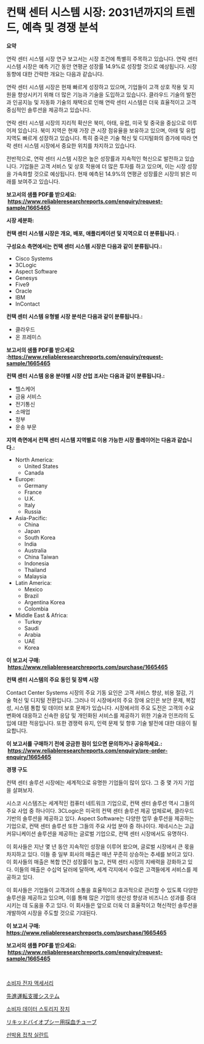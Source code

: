 <p><h1>컨택 센터 시스템 시장: 2031년까지의 트렌드, 예측 및 경쟁 분석</h1></p><p><strong>요약</strong></p>
<p><p>연락 센터 시스템 시장 연구 보고서는 시장 조건에 특별히 주목하고 있습니다. 연락 센터 시스템 시장은 예측 기간 동안 연평균 성장률 14.9%로 성장할 것으로 예상됩니다. 시장 동향에 대한 간략한 개요는 다음과 같습니다.</p><p>연락 센터 시스템 시장은 현재 빠르게 성장하고 있으며, 기업들이 고객 상호 작용 및 지원을 향상시키기 위해 더 많은 기능과 기술을 도입하고 있습니다. 클라우드 기술의 발전과 인공지능 및 자동화 기술의 채택으로 인해 연락 센터 시스템은 더욱 효율적이고 고객 중심적인 솔루션을 제공하고 있습니다.</p><p>연락 센터 시스템 시장의 지리적 확산은 북미, 아태, 유럽, 미국 및 중국을 중심으로 이루어져 있습니다. 북미 지역은 현재 가장 큰 시장 점유율을 보유하고 있으며, 아태 및 유럽 지역도 빠르게 성장하고 있습니다. 특히 중국은 기술 혁신 및 디지털화의 증가에 따라 연락 센터 시스템 시장에서 중요한 위치를 차지하고 있습니다.</p><p>전반적으로, 연락 센터 시스템 시장은 높은 성장률과 지속적인 혁신으로 발전하고 있습니다. 기업들은 고객 서비스 및 상호 작용에 더 많은 투자를 하고 있으며, 이는 시장 성장을 가속화할 것으로 예상됩니다.  현재 예측된 14.9%의 연평균 성장률은 시장의 밝은 미래를 보여주고 있습니다.</p></p>
<p><strong>보고서의 샘플 PDF를 받으세요: &nbsp;<a href="https://www.reliableresearchreports.com/enquiry/request-sample/1665465">https://www.reliableresearchreports.com/enquiry/request-sample/1665465</a></strong></p>
<p><strong>시장 세분화:</strong></p>
<p><strong> 컨택 센터 시스템 시장은 개요, 배포, 애플리케이션 및 지역으로 더 분류됩니다. :</strong></p>
<p><strong>구성요소 측면에서는 컨택 센터 시스템 시장은 다음과 같이 분류됩니다.:</strong></p>
<p><ul><li>Cisco Systems</li><li>3CLogic</li><li>Aspect Software</li><li>Genesys</li><li>Five9</li><li>Oracle</li><li>IBM</li><li>InContact</li></ul></p>
<p><strong> 컨택 센터 시스템 유형별 시장 분석은 다음과 같이 분류됩니다.:</strong></p>
<p><ul><li>클라우드</li><li>온 프레미스</li></ul></p>
<p><strong>보고서의 샘플 PDF를 받으세요 :<a href="https://www.reliableresearchreports.com/enquiry/request-sample/1665465">https://www.reliableresearchreports.com/enquiry/request-sample/1665465</a></strong></p>
<p><strong> 컨택 센터 시스템 응용 분야별 시장 산업 조사는 다음과 같이 분류됩니다.:</strong></p>
<p><ul><li>헬스케어</li><li>금융 서비스</li><li>전기통신</li><li>소매업</li><li>정부</li><li>운송 부문</li></ul></p>
<p><strong>지역 측면에서 컨택 센터 시스템 지역별로 이용 가능한 시장 플레이어는 다음과 같습니다.:</strong></p>
<p><ul>
    <li>
        North America:
        <ul>
            <li>United States</li>
            <li>Canada</li>
        </ul>
    </li>
    <li>
        Europe:
        <ul>
            <li>Germany</li>
            <li>France</li>
            <li>U.K.</li>
            <li>Italy</li>
            <li>Russia</li>
        </ul>
    </li>
    <li>
        Asia-Pacific:
        <ul>
            <li>China</li>
            <li>Japan</li>
            <li>South Korea</li>
            <li>India</li>
            <li>Australia</li>
            <li>China Taiwan</li>
            <li>Indonesia</li>
            <li>Thailand</li>
            <li>Malaysia</li>
        </ul>
    </li>
    <li>
        Latin America:
        <ul>
            <li>Mexico</li>
            <li>Brazil</li>
            <li>Argentina Korea</li>
            <li>Colombia</li>
        </ul>
    </li>
    <li>
        Middle East & Africa:
        <ul>
            <li>Turkey</li>
            <li>Saudi</li>
            <li>Arabia</li>
            <li>UAE</li>
            <li>Korea</li>
        </ul>
    </li>
    </ul></p>
<p><strong>이 보고서 구매: &nbsp;<a href="https://www.reliableresearchreports.com/purchase/1665465">https://www.reliableresearchreports.com/purchase/1665465</a></strong></p>
<p><strong>컨택 센터 시스템의 주요 동인 및 장벽 시장</strong></p>
<p><p>Contact Center Systems 시장의 주요 기동 요인은 고객 서비스 향상, 비용 절감, 기술 혁신 및 디지털 전환입니다. 그러나 이 시장에서의 주요 장애 요인은 보안 문제, 복잡성, 시스템 통합 및 데이터 보호 문제가 있습니다. 시장에서의 주요 도전은 고객의 수요 변화에 대응하고 신속한 응답 및 개인화된 서비스를 제공하기 위한 기술과 인프라의 도입에 대한 적응입니다. 또한 경쟁력 유지, 인력 문제 및 향후 기술 발전에 대한 대응이 필요합니다.</p></p>
<p><strong>이 보고서를 구매하기 전에 궁금한 점이 있으면 문의하거나 공유하세요.: &nbsp;<a href="https://www.reliableresearchreports.com/enquiry/pre-order-enquiry/1665465">https://www.reliableresearchreports.com/enquiry/pre-order-enquiry/1665465</a></strong></p>
<p><strong>경쟁 구도</strong></p>
<p><p>컨택 센터 솔루션 시장에는 세계적으로 유명한 기업들이 많이 있다. 그 중 몇 가지 기업을 살펴보자. </p><p>시스코 시스템즈는 세계적인 컴퓨터 네트워크 기업으로, 컨택 센터 솔루션 역시 그들의 주요 사업 중 하나이다. 3CLogic은 미국의 컨택 센터 솔루션 제공 업체로써, 클라우드 기반의 솔루션을 제공하고 있다. Aspect Software는 다양한 업무 솔루션을 제공하는 기업으로, 컨택 센터 솔루션 또한 그들의 주요 사업 분야 중 하나이다. 제네시스는 고급 커뮤니케이션 솔루션을 제공하는 글로벌 기업으로, 컨택 센터 시장에서도 유명하다.</p><p>이 회사들은 지난 몇 년 동안 지속적인 성장을 이루어 왔으며, 글로벌 시장에서 큰 몫을 차지하고 있다. 이들 중 일부 회사의 매출은 매년 꾸준히 상승하는 추세를 보이고 있다. 이 회사들의 매출은 복합 연간 성장률이 높고, 컨택 센터 시장의 지배력을 강화하고 있다. 이들의 매출은 수십억 달러에 달하며, 세계 각지에서 수많은 고객들에게 서비스를 제공하고 있다.</p><p>이 회사들은 기업들이 고객과의 소통을 효율적이고 효과적으로 관리할 수 있도록 다양한 솔루션을 제공하고 있으며, 이를 통해 많은 기업의 생산성 향상과 비즈니스 성과를 증대시키는 데 도움을 주고 있다. 이 회사들은 앞으로 더욱 더 효율적이고 혁신적인 솔루션을 개발하여 시장을 주도할 것으로 기대된다.</p></p>
<p><strong>이 보고서 구매: &nbsp; <a href="https://www.reliableresearchreports.com/purchase/1665465">https://www.reliableresearchreports.com/purchase/1665465</a></strong></p>
<p><strong>보고서의 샘플 PDF를 받으세요: &nbsp;<a href="https://www.reliableresearchreports.com/enquiry/request-sample/1665465">https://www.reliableresearchreports.com/enquiry/request-sample/1665465</a></strong><strong></strong></p>
<p>&nbsp;</p>
<p><p><a href="https://github.com/Maeennan456456/Market-Research-Report-List-1/blob/main/180684914739.md">소비자 전자 액세서리</a></p><p><a href="https://github.com/NashBeahan2023/Market-Research-Report-List-1/blob/main/154818115976.md">先進運転支援システム</a></p><p><a href="https://github.com/vsap75a286l/Market-Research-Report-List-1/blob/main/981388914738.md">소비자 데이터 스토리지 장치</a></p><p><a href="https://github.com/joaejkdzgyljvo6/Market-Research-Report-List-1/blob/main/171049415975.md">リキッドバイオプシー用採血チューブ</a></p><p><a href="https://medium.com/@leeusso5656/%EB%A7%88%EB%A6%B0-%EC%A0%91%EC%B0%A9-%EC%8B%9C%EC%9E%A5-%EC%97%B0%EA%B5%AC-%EB%B3%B4%EA%B3%A0%EC%84%9C-%EA%B7%B8-%EC%97%AD%EC%82%AC-%EB%B0%8F-2024%EB%85%84%EB%B6%80%ED%84%B0-2031%EB%85%84%EA%B9%8C%EC%A7%80%EC%9D%98-%EC%98%88%EC%B8%A1-1b6af11f3f53">선박용 접착 실란트</a></p></p>